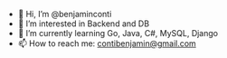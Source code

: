 - 👋  Hi, I’m @benjaminconti
- 👀  I’m interested in Backend and DB
- 🌱  I’m currently learning Go, Java, C#, MySQL, Django
- 📫  How to reach me: contibenjamin@gmail.com
